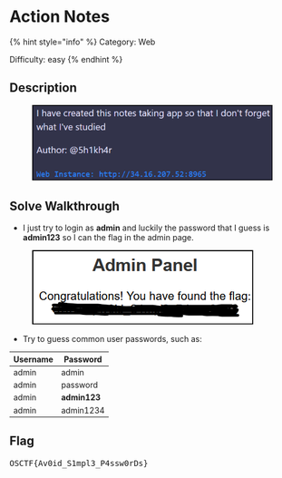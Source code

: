 # Action Notes

{% hint style="info" %}
Category: Web

Difficulty: easy
{% endhint %}

## Description

<figure><img src="../../.gitbook/assets/image (21).png" alt=""><figcaption></figcaption></figure>

## Solve Walkthrough

* I just try to login as **admin** and luckily the password that I guess is **admin123** so I can the flag in the admin page.

<figure><img src="../../.gitbook/assets/image (22).png" alt=""><figcaption></figcaption></figure>

* Try to guess common user passwords, such as:

| Username | Password     |
| -------- | ------------ |
| admin    | admin        |
| admin    | password     |
| admin    | **admin123** |
| admin    | admin1234    |

## Flag

<kbd>OSCTF{Av0id\_S1mpl3\_P4ssw0rDs}</kbd>
